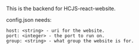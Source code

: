 This is the backend for HCJS-react-website.

config.json needs:
```
host: <string> - uri for the website.
port: <integer> - the port to run on.
group: <string> - what group the website is for.
```
